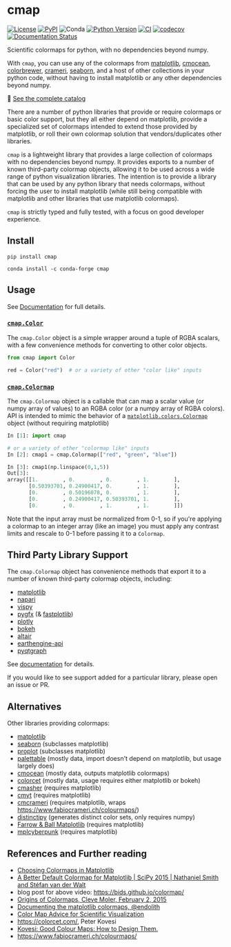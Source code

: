 # cmap

[![License](https://img.shields.io/pypi/l/cmap.svg?color=green)](https://github.com/pyapp-kit/cmap/raw/main/LICENSE)
[![PyPI](https://img.shields.io/pypi/v/cmap.svg?color=green)](https://pypi.org/project/cmap)
![Conda](https://img.shields.io/conda/v/conda-forge/cmap)
[![Python Version](https://img.shields.io/pypi/pyversions/cmap.svg?color=green)](https://python.org)
[![CI](https://github.com/pyapp-kit/cmap/actions/workflows/ci.yml/badge.svg)](https://github.com/pyapp-kit/cmap/actions/workflows/ci.yml)
[![codecov](https://codecov.io/gh/pyapp-kit/cmap/branch/main/graph/badge.svg)](https://codecov.io/gh/pyapp-kit/cmap)
[![Documentation Status](https://readthedocs.org/projects/cmap-docs/badge/?version=latest)](https://cmap-docs.readthedocs.io/en/latest/?badge=latest)

Scientific colormaps for python, with no dependencies beyond numpy.

With `cmap`, you can use any of the colormaps from
[matplotlib](https://matplotlib.org/stable/tutorials/colors/colormaps.html),
[cmocean](https://matplotlib.org/cmocean/),
[colorbrewer](https://colorbrewer2.org/),
[crameri](https://www.fabiocrameri.ch/colourmaps/),
[seaborn](https://seaborn.pydata.org/tutorial/color_palettes.html), and a host
of other collections in your python code, without having to install matplotlib
or any other dependencies beyond numpy.

:book: [See the complete
catalog](https://cmap-docs.readthedocs.io/en/latest/catalog/)

There are a number of python libraries that provide or require colormaps or
basic color support, but they all either depend on matplotlib, provide a
specialized set of colormaps intended to extend those provided by matplotlib, or
roll their own colormap solution that vendors/duplicates other libraries.

`cmap` is a lightweight library that provides a large collection of colormaps
with no dependencies beyond numpy.  It provides exports to a number of known
third-party colormap objects, allowing it to be used across a wide range of
python visualization libraries.  The intention is to provide a library that can
be used by any python library that needs colormaps, without forcing the user to
install matplotlib (while still being compatible with matplotlib and other
libraries that use matplotlib colormaps).

`cmap` is strictly typed and fully tested, with a focus on good developer
experience.

## Install

```
pip install cmap
```

```
conda install -c conda-forge cmap
```

## Usage

See [Documentation](https://cmap-docs.readthedocs.io/) for full details.

### [`cmap.Color`](https://cmap-docs.readthedocs.io/en/latest/colors/)

The `cmap.Color` object is a simple wrapper around a tuple of RGBA scalars, with
a few convenience methods for converting to other color objects.

```python
from cmap import Color

red = Color("red")  # or a variety of other "color like" inputs
```

### [`cmap.Colormap`](https://cmap-docs.readthedocs.io/en/latest/colormaps/)

The `cmap.Colormap` object is a callable that can map a scalar value (or numpy
array of values) to an RGBA color (or a numpy array of RGBA colors).  API is
intended to mimic the behavior of a
[`matplotlib.colors.Colormap`](https://matplotlib.org/stable/api/_as_gen/matplotlib.colors.Colormap.html#matplotlib.colors.Colormap)
object (without requiring matplotlib)

```python
In [1]: import cmap

# or a variety of other "colormap like" inputs
In [2]: cmap1 = cmap.Colormap(["red", "green", "blue"])

In [3]: cmap1(np.linspace(0,1,5))
Out[3]:
array([[1.        , 0.        , 0.        , 1.        ],
       [0.50393701, 0.24900417, 0.        , 1.        ],
       [0.        , 0.50196078, 0.        , 1.        ],
       [0.        , 0.24900417, 0.50393701, 1.        ],
       [0.        , 0.        , 1.        , 1.        ]])
```

Note that the input array must be normalized from 0-1, so if you're applying a colormap
to an integer array (like an image) you must apply any contrast limits and rescale to
0-1 before passing it to a `Colormap`.

## Third Party Library Support

The `cmap.Colormap` object has convenience methods that export it to a number of known
third-party colormap objects, including:

- [matplotlib](https://matplotlib.org/)
- [napari](https://napari.org/)
- [vispy](https://vispy.org/)
- [pygfx](https://pygfx.readthedocs.io/en/latest/) (& [fastplotlib](https://github.com/fastplotlib/fastplotlib))
- [plotly](https://plotly.com/python/)
- [bokeh](https://docs.bokeh.org/en/latest/)
- [altair](https://altair-viz.github.io/)
- [earthengine-api](https://developers.google.com/earth-engine/guides/quickstart_python)
- [pyqtgraph](https://www.pyqtgraph.org/)

See [documentation](https://cmap-docs.readthedocs.io/en/latest/colormaps/#usage-with-external-visualization-libraries)
for details.

If you would like to see support added for a particular library, please open an issue or PR.

## Alternatives

Other libraries providing colormaps:

- [matplotlib](https://matplotlib.org/stable/tutorials/colors/colormaps.html)
- [seaborn](https://seaborn.pydata.org/tutorial/color_palettes.html)  (subclasses matplotlib)
- [proplot](https://proplot.readthedocs.io/en/latest/colormaps.html)  (subclasses matplotlib)
- [palettable](https://jiffyclub.github.io/palettable/) (mostly data, import doesn't depend on matplotlib, but usage largely does)
- [cmocean](https://matplotlib.org/cmocean/) (mostly data, outputs matplotlib colormaps)
- [colorcet](https://colorcet.holoviz.org/) (mostly data, usage requires either matplotlib or bokeh)
- [cmasher](https://cmasher.readthedocs.io/) (requires matplotlib)
- [cmyt](https://github.com/yt-project/cmyt) (requires matplotlib)
- [cmcrameri](https://github.com/callumrollo/cmcrameri) (requires matplotlib, wraps <https://www.fabiocrameri.ch/colourmaps/>)
- [distinctipy](https://github.com/alan-turing-institute/distinctipy)  (generates distinct color sets, only requires numpy)
- [Farrow & Ball Matplotlib](https://github.com/vork/farrowandball) (requires matplotlib)
- [mplcyberpunk](https://github.com/dhaitz/mplcyberpunk) (requires matplotlib)

## References and Further reading

- [Choosing Colormaps in Matplotlib](https://matplotlib.org/stable/tutorials/colors/colormaps.html)
- [A Better Default Colormap for Matplotlib | SciPy 2015 | Nathaniel Smith and Stéfan van der Walt](https://www.youtube.com/watch?v=xAoljeRJ3lU)
- blog post for above video: <https://bids.github.io/colormap/>
- [Origins of Colormaps, Cleve Moler, February 2, 2015](https://blogs.mathworks.com/cleve/2015/02/02/origins-of-colormaps/)
- [Documenting the matplotlib colormaps, @endolith](https://gist.github.com/endolith/2719900)
- [Color Map Advice for Scientific Visualization](https://www.kennethmoreland.com/color-advice/)
- <https://colorcet.com/>, Peter Kovesi
- [Kovesi: Good Colour Maps: How to Design Them.](https://arxiv.org/abs/1509.03700)
- <https://www.fabiocrameri.ch/colourmaps/>
